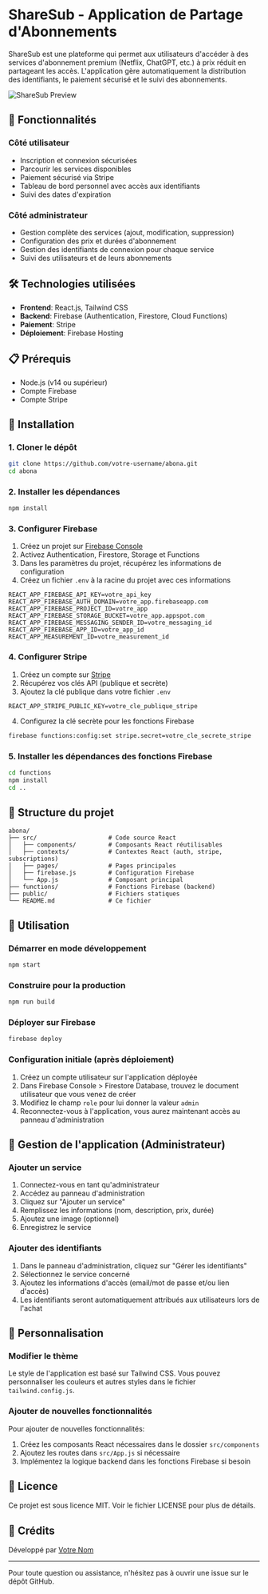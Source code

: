 # ShareSub - Application de Partage d'Abonnements

ShareSub est une plateforme qui permet aux utilisateurs d'accéder à des services d'abonnement premium (Netflix, ChatGPT, etc.) à prix réduit en partageant les accès. L'application gère automatiquement la distribution des identifiants, le paiement sécurisé et le suivi des abonnements.

![ShareSub Preview](https://placehold.co/600x400?text=ShareSub+Preview)

## 🌟 Fonctionnalités

### Côté utilisateur
- Inscription et connexion sécurisées
- Parcourir les services disponibles
- Paiement sécurisé via Stripe
- Tableau de bord personnel avec accès aux identifiants
- Suivi des dates d'expiration

### Côté administrateur
- Gestion complète des services (ajout, modification, suppression)
- Configuration des prix et durées d'abonnement
- Gestion des identifiants de connexion pour chaque service
- Suivi des utilisateurs et de leurs abonnements

## 🛠️ Technologies utilisées

- **Frontend**: React.js, Tailwind CSS
- **Backend**: Firebase (Authentication, Firestore, Cloud Functions)
- **Paiement**: Stripe
- **Déploiement**: Firebase Hosting

## 📋 Prérequis

- Node.js (v14 ou supérieur)
- Compte Firebase
- Compte Stripe

## 🚀 Installation

### 1. Cloner le dépôt

```bash
git clone https://github.com/votre-username/abona.git
cd abona
```

### 2. Installer les dépendances

```bash
npm install
```

### 3. Configurer Firebase

1. Créez un projet sur [Firebase Console](https://console.firebase.google.com/)
2. Activez Authentication, Firestore, Storage et Functions
3. Dans les paramètres du projet, récupérez les informations de configuration
4. Créez un fichier `.env` à la racine du projet avec ces informations

```
REACT_APP_FIREBASE_API_KEY=votre_api_key
REACT_APP_FIREBASE_AUTH_DOMAIN=votre_app.firebaseapp.com
REACT_APP_FIREBASE_PROJECT_ID=votre_app
REACT_APP_FIREBASE_STORAGE_BUCKET=votre_app.appspot.com
REACT_APP_FIREBASE_MESSAGING_SENDER_ID=votre_messaging_id
REACT_APP_FIREBASE_APP_ID=votre_app_id
REACT_APP_MEASUREMENT_ID=votre_measurement_id
```

### 4. Configurer Stripe

1. Créez un compte sur [Stripe](https://stripe.com/)
2. Récupérez vos clés API (publique et secrète)
3. Ajoutez la clé publique dans votre fichier `.env`

```
REACT_APP_STRIPE_PUBLIC_KEY=votre_cle_publique_stripe
```

4. Configurez la clé secrète pour les fonctions Firebase

```bash
firebase functions:config:set stripe.secret=votre_cle_secrete_stripe
```

### 5. Installer les dépendances des fonctions Firebase

```bash
cd functions
npm install
cd ..
```

## 📁 Structure du projet

```
abona/
├── src/                    # Code source React
│   ├── components/         # Composants React réutilisables
│   ├── contexts/           # Contextes React (auth, stripe, subscriptions)
│   ├── pages/              # Pages principales
│   ├── firebase.js         # Configuration Firebase
│   └── App.js              # Composant principal
├── functions/              # Fonctions Firebase (backend)
├── public/                 # Fichiers statiques
└── README.md               # Ce fichier
```

## 🎯 Utilisation

### Démarrer en mode développement

```bash
npm start
```

### Construire pour la production

```bash
npm run build
```

### Déployer sur Firebase

```bash
firebase deploy
```

### Configuration initiale (après déploiement)

1. Créez un compte utilisateur sur l'application déployée
2. Dans Firebase Console > Firestore Database, trouvez le document utilisateur que vous venez de créer
3. Modifiez le champ `role` pour lui donner la valeur `admin`
4. Reconnectez-vous à l'application, vous aurez maintenant accès au panneau d'administration

## 💼 Gestion de l'application (Administrateur)

### Ajouter un service

1. Connectez-vous en tant qu'administrateur
2. Accédez au panneau d'administration
3. Cliquez sur "Ajouter un service"
4. Remplissez les informations (nom, description, prix, durée)
5. Ajoutez une image (optionnel)
6. Enregistrez le service

### Ajouter des identifiants

1. Dans le panneau d'administration, cliquez sur "Gérer les identifiants"
2. Sélectionnez le service concerné
3. Ajoutez les informations d'accès (email/mot de passe et/ou lien d'accès)
4. Les identifiants seront automatiquement attribués aux utilisateurs lors de l'achat

## 🔧 Personnalisation

### Modifier le thème

Le style de l'application est basé sur Tailwind CSS. Vous pouvez personnaliser les couleurs et autres styles dans le fichier `tailwind.config.js`.

### Ajouter de nouvelles fonctionnalités

Pour ajouter de nouvelles fonctionnalités:

1. Créez les composants React nécessaires dans le dossier `src/components`
2. Ajoutez les routes dans `src/App.js` si nécessaire
3. Implémentez la logique backend dans les fonctions Firebase si besoin

## 📄 Licence

Ce projet est sous licence MIT. Voir le fichier LICENSE pour plus de détails.

## 🙏 Crédits

Développé par [Votre Nom](https://github.com/votre-username)

---

Pour toute question ou assistance, n'hésitez pas à ouvrir une issue sur le dépôt GitHub.

